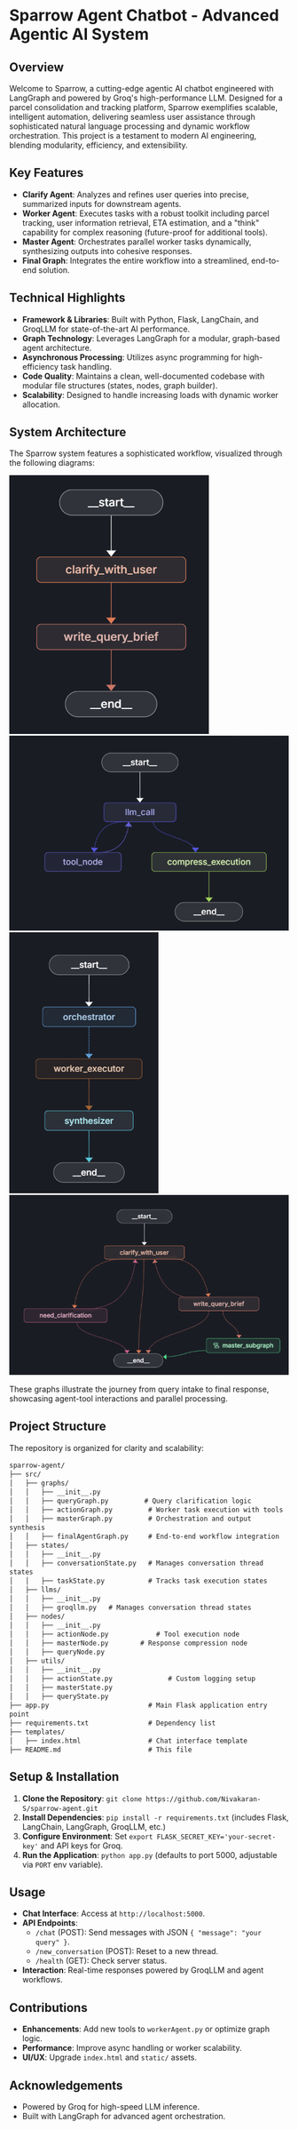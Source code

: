 # Sparrow Agent Chatbot - Advanced Agentic AI System

## Overview
Welcome to Sparrow, a cutting-edge agentic AI chatbot engineered with LangGraph and powered by Groq's high-performance LLM. Designed for a parcel consolidation and tracking platform, Sparrow exemplifies scalable, intelligent automation, delivering seamless user assistance through sophisticated natural language processing and dynamic workflow orchestration. This project is a testament to modern AI engineering, blending modularity, efficiency, and extensibility.

## Key Features
- **Clarify Agent**: Analyzes and refines user queries into precise, summarized inputs for downstream agents.
- **Worker Agent**: Executes tasks with a robust toolkit including parcel tracking, user information retrieval, ETA estimation, and a "think" capability for complex reasoning (future-proof for additional tools).
- **Master Agent**: Orchestrates parallel worker tasks dynamically, synthesizing outputs into cohesive responses.
- **Final Graph**: Integrates the entire workflow into a streamlined, end-to-end solution.

## Technical Highlights
- **Framework & Libraries**: Built with Python, Flask, LangChain, and GroqLLM for state-of-the-art AI performance.
- **Graph Technology**: Leverages LangGraph for a modular, graph-based agent architecture.
- **Asynchronous Processing**: Utilizes async programming for high-efficiency task handling.
- **Code Quality**: Maintains a clean, well-documented codebase with modular file structures (states, nodes, graph builder).
- **Scalability**: Designed to handle increasing loads with dynamic worker allocation.

## System Architecture
The Sparrow system features a sophisticated workflow, visualized through the following diagrams:

![Workflow 1 - Clarify User Query Flow](./assets/Screenshot%202025-08-26%20034929.png)
![Workflow 3 - Worker Agent Subgraph Flow](./assets/Screenshot%202025-08-26%20033447.png)
![Workflow 4 - Master Agent Subgraph Flow](./assets/Screenshot%202025-08-26%20033458.png)
![Workflow 5 - Final Graph Flow](./assets/Screenshot%202025-08-26%20033424.png)

These graphs illustrate the journey from query intake to final response, showcasing agent-tool interactions and parallel processing.

## Project Structure
The repository is organized for clarity and scalability:

```
sparrow-agent/
├── src/
│   ├── graphs/
│   │   ├── __init__.py
│   │   ├── queryGraph.py         # Query clarification logic
│   │   ├── actionGraph.py         # Worker task execution with tools
│   │   ├── masterGraph.py         # Orchestration and output synthesis
│   │   ├── finalAgentGraph.py     # End-to-end workflow integration
│   ├── states/
│   │   ├── __init__.py
│   │   ├── conversationState.py   # Manages conversation thread states
│   │   ├── taskState.py           # Tracks task execution states
│   ├── llms/
│   │   ├── __init__.py
│   │   ├── groqllm.py   # Manages conversation thread states
│   ├── nodes/
│   │   ├── __init__.py
│   │   ├── actionNode.py            # Tool execution node
│   │   ├── masterNode.py        # Response compression node
│   │   ├── queryNode.py        
│   ├── utils/
│   │   ├── __init__.py
│   │   ├── actionState.py              # Custom logging setup
│   │   ├── masterState.py              
│   │   ├── queryState.py            
├── app.py                         # Main Flask application entry point
├── requirements.txt               # Dependency list
├── templates/
│   ├── index.html                 # Chat interface template
├── README.md                      # This file

```

## Setup & Installation
1. **Clone the Repository**: `git clone https://github.com/Nivakaran-S/sparrow-agent.git`
2. **Install Dependencies**: `pip install -r requirements.txt` (includes Flask, LangChain, LangGraph, GroqLLM, etc.)
3. **Configure Environment**: Set `export FLASK_SECRET_KEY='your-secret-key'` and API keys for Groq.
4. **Run the Application**: `python app.py` (defaults to port 5000, adjustable via `PORT` env variable).

## Usage
- **Chat Interface**: Access at `http://localhost:5000`.
- **API Endpoints**:
  - `/chat` (POST): Send messages with JSON `{ "message": "your query" }`.
  - `/new_conversation` (POST): Reset to a new thread.
  - `/health` (GET): Check server status.
- **Interaction**: Real-time responses powered by GroqLLM and agent workflows.

## Contributions
- **Enhancements**: Add new tools to `workerAgent.py` or optimize graph logic.
- **Performance**: Improve async handling or worker scalability.
- **UI/UX**: Upgrade `index.html` and `static/` assets.


## Acknowledgements
- Powered by Groq for high-speed LLM inference.
- Built with LangGraph for advanced agent orchestration.